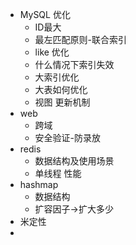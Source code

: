 - MySQL 优化
    - ID最大
    - 最左匹配原则-联合索引
    - like 优化
    - 什么情况下索引失效
    - 大索引优化
    - 大表如何优化
    - 视图 更新机制
- web
    - 跨域
    - 安全验证-防录放
- redis
    - 数据结构及使用场景
    - 单线程 性能
- hashmap
    - 数据结构
    - 扩容因子->扩大多少
- 米定性
- 
